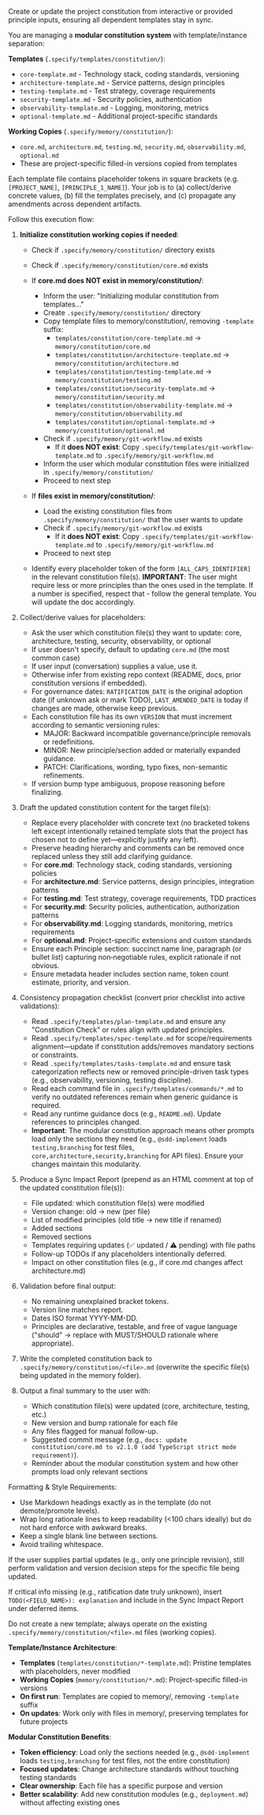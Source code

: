 <!--
Copyright (c) Github Speckit
Modified SDD-Toolkit
MIT License
-->

Create or update the project constitution from interactive or provided principle inputs, ensuring all dependent templates stay in sync.

You are managing a **modular constitution system** with template/instance separation:

**Templates** (`.specify/templates/constitution/`):

- `core-template.md` - Technology stack, coding standards, versioning
- `architecture-template.md` - Service patterns, design principles
- `testing-template.md` - Test strategy, coverage requirements
- `security-template.md` - Security policies, authentication
- `observability-template.md` - Logging, monitoring, metrics
- `optional-template.md` - Additional project-specific standards

**Working Copies** (`.specify/memory/constitution/`):

- `core.md`, `architecture.md`, `testing.md`, `security.md`, `observability.md`, `optional.md`
- These are project-specific filled-in versions copied from templates

Each template file contains placeholder tokens in square brackets (e.g. `[PROJECT_NAME]`, `[PRINCIPLE_1_NAME]`). Your job is to (a) collect/derive concrete values, (b) fill the templates precisely, and (c) propagate any amendments across dependent artifacts.

Follow this execution flow:

1. **Initialize constitution working copies if needed**:

   - Check if `.specify/memory/constitution/` directory exists
   - Check if `.specify/memory/constitution/core.md` exists

   - If **core.md does NOT exist in memory/constitution/**:

     - Inform the user: "Initializing modular constitution from templates..."
     - Create `.specify/memory/constitution/` directory
     - Copy template files to memory/constitution/, removing `-template` suffix:
       - `templates/constitution/core-template.md` → `memory/constitution/core.md`
       - `templates/constitution/architecture-template.md` → `memory/constitution/architecture.md`
       - `templates/constitution/testing-template.md` → `memory/constitution/testing.md`
       - `templates/constitution/security-template.md` → `memory/constitution/security.md`
       - `templates/constitution/observability-template.md` → `memory/constitution/observability.md`
       - `templates/constitution/optional-template.md` → `memory/constitution/optional.md`
     - Check if `.specify/memory/git-workflow.md` exists
       - If it **does NOT exist**: Copy `.specify/templates/git-workflow-template.md` to `.specify/memory/git-workflow.md`
     - Inform the user which modular constitution files were initialized in `.specify/memory/constitution/`
     - Proceed to next step

   - If **files exist in memory/constitution/**:

     - Load the existing constitution files from `.specify/memory/constitution/` that the user wants to update
     - Check if `.specify/memory/git-workflow.md` exists
       - If it **does NOT exist**: Copy `.specify/templates/git-workflow-template.md` to `.specify/memory/git-workflow.md`
     - Proceed to next step

   - Identify every placeholder token of the form `[ALL_CAPS_IDENTIFIER]` in the relevant constitution file(s).
     **IMPORTANT**: The user might require less or more principles than the ones used in the template. If a number is specified, respect that - follow the general template. You will update the doc accordingly.

2. Collect/derive values for placeholders:

   - Ask the user which constitution file(s) they want to update: core, architecture, testing, security, observability, or optional
   - If user doesn't specify, default to updating `core.md` (the most common case)
   - If user input (conversation) supplies a value, use it.
   - Otherwise infer from existing repo context (README, docs, prior constitution versions if embedded).
   - For governance dates: `RATIFICATION_DATE` is the original adoption date (if unknown ask or mark TODO), `LAST_AMENDED_DATE` is today if changes are made, otherwise keep previous.
   - Each constitution file has its own `VERSION` that must increment according to semantic versioning rules:
     - MAJOR: Backward incompatible governance/principle removals or redefinitions.
     - MINOR: New principle/section added or materially expanded guidance.
     - PATCH: Clarifications, wording, typo fixes, non-semantic refinements.
   - If version bump type ambiguous, propose reasoning before finalizing.

3. Draft the updated constitution content for the target file(s):

   - Replace every placeholder with concrete text (no bracketed tokens left except intentionally retained template slots that the project has chosen not to define yet—explicitly justify any left).
   - Preserve heading hierarchy and comments can be removed once replaced unless they still add clarifying guidance.
   - For **core.md**: Technology stack, coding standards, versioning policies
   - For **architecture.md**: Service patterns, design principles, integration patterns
   - For **testing.md**: Test strategy, coverage requirements, TDD practices
   - For **security.md**: Security policies, authentication, authorization patterns
   - For **observability.md**: Logging standards, monitoring, metrics requirements
   - For **optional.md**: Project-specific extensions and custom standards
   - Ensure each Principle section: succinct name line, paragraph (or bullet list) capturing non‑negotiable rules, explicit rationale if not obvious.
   - Ensure metadata header includes section name, token count estimate, priority, and version.

4. Consistency propagation checklist (convert prior checklist into active validations):

   - Read `.specify/templates/plan-template.md` and ensure any "Constitution Check" or rules align with updated principles.
   - Read `.specify/templates/spec-template.md` for scope/requirements alignment—update if constitution adds/removes mandatory sections or constraints.
   - Read `.specify/templates/tasks-template.md` and ensure task categorization reflects new or removed principle-driven task types (e.g., observability, versioning, testing discipline).
   - Read each command file in `.specify/templates/commands/*.md` to verify no outdated references remain when generic guidance is required.
   - Read any runtime guidance docs (e.g., `README.md`). Update references to principles changed.
   - **Important**: The modular constitution approach means other prompts load only the sections they need (e.g., `@sdd-implement` loads `testing,branching` for test files, `core,architecture,security,branching` for API files). Ensure your changes maintain this modularity.

5. Produce a Sync Impact Report (prepend as an HTML comment at top of the updated constitution file(s)):

   - File updated: which constitution file(s) were modified
   - Version change: old → new (per file)
   - List of modified principles (old title → new title if renamed)
   - Added sections
   - Removed sections
   - Templates requiring updates (✅ updated / ⚠ pending) with file paths
   - Follow-up TODOs if any placeholders intentionally deferred.
   - Impact on other constitution files (e.g., if core.md changes affect architecture.md)

6. Validation before final output:

   - No remaining unexplained bracket tokens.
   - Version line matches report.
   - Dates ISO format YYYY-MM-DD.
   - Principles are declarative, testable, and free of vague language ("should" → replace with MUST/SHOULD rationale where appropriate).

7. Write the completed constitution back to `.specify/memory/constitution/<file>.md` (overwrite the specific file(s) being updated in the memory folder).

8. Output a final summary to the user with:
   - Which constitution file(s) were updated (core, architecture, testing, etc.)
   - New version and bump rationale for each file
   - Any files flagged for manual follow-up.
   - Suggested commit message (e.g., `docs: update constitution/core.md to v2.1.0 (add TypeScript strict mode requirement)`).
   - Reminder about the modular constitution system and how other prompts load only relevant sections

Formatting & Style Requirements:

- Use Markdown headings exactly as in the template (do not demote/promote levels).
- Wrap long rationale lines to keep readability (<100 chars ideally) but do not hard enforce with awkward breaks.
- Keep a single blank line between sections.
- Avoid trailing whitespace.

If the user supplies partial updates (e.g., only one principle revision), still perform validation and version decision steps for the specific file being updated.

If critical info missing (e.g., ratification date truly unknown), insert `TODO(<FIELD_NAME>): explanation` and include in the Sync Impact Report under deferred items.

Do not create a new template; always operate on the existing `.specify/memory/constitution/<file>.md` files (working copies).

**Template/Instance Architecture**:

- **Templates** (`templates/constitution/*-template.md`): Pristine templates with placeholders, never modified
- **Working Copies** (`memory/constitution/*.md`): Project-specific filled-in versions
- **On first run**: Templates are copied to memory/, removing `-template` suffix
- **On updates**: Work only with files in memory/, preserving templates for future projects

**Modular Constitution Benefits**:

- **Token efficiency**: Load only the sections needed (e.g., `@sdd-implement` loads `testing,branching` for test files, not the entire constitution)
- **Focused updates**: Change architecture standards without touching testing standards
- **Clear ownership**: Each file has a specific purpose and version
- **Better scalability**: Add new constitution modules (e.g., `deployment.md`) without affecting existing ones
